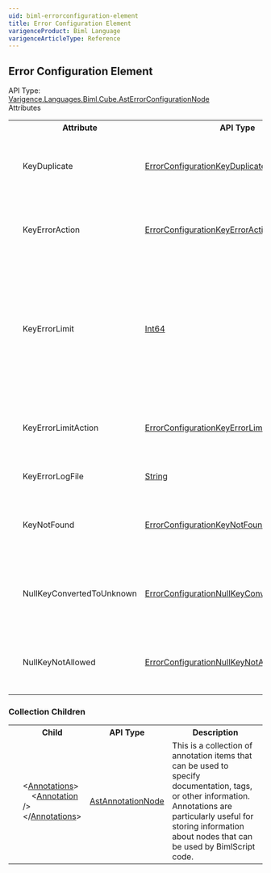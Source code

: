 ```yaml
---
uid: biml-errorconfiguration-element
title: Error Configuration Element
varigenceProduct: Biml Language
varigenceArticleType: Reference
---
```

## Error Configuration Element<div class="AssemblyInfoGroup"><div class="CrossReferenceGroup"><div class="CrossReferenceHeader">API Type:</div><div class="CrossReferenceValue"><a href="../api-reference/Varigence.Languages.Biml.Cube.AstErrorConfigurationNode.html">Varigence.Languages.Biml.Cube.AstErrorConfigurationNode</a></div></div></div><div class="AttributeGroup"><div class="AttributeGroupHeader">Attributes</div><table id="AttributeList" class="AttributeList"><tbody><tr><th class="AttributeIconColumnHeader">&nbsp;</th><th class="AttributeNameColumnHeader">Attribute</th><th class="AttributeTypeColumnHeader">API Type</th><th class="AttributeDefaultColumnHeader">Default</th><th class="AttributeSummaryColumnHeader">Description</th></tr><tr class="ad0"><td align="center" class="AttributeIcon"><img title="" src="attribute.png"></td><td class="AttributeName">KeyDuplicate</td><td class="AttributeType"><a href="../api-reference/Varigence.Languages.Biml.Cube.ErrorConfigurationKeyDuplicate.html">ErrorConfigurationKeyDuplicate</a></td><td class="AttributeDefault">ReportAndStop</td><td class="AttributeSummary"><div class ="SummaryItem">This value specifies how duplicate keys should be handled as part of cube processing error configuration.</div></td></tr><tr class="ad1"><td align="center" class="AttributeIcon"><img title="" src="attribute.png"></td><td class="AttributeName">KeyErrorAction</td><td class="AttributeType"><a href="../api-reference/Varigence.Languages.Biml.Cube.ErrorConfigurationKeyErrorAction.html">ErrorConfigurationKeyErrorAction</a></td><td class="AttributeDefault">ConvertToUnknown</td><td class="AttributeSummary"><div class ="SummaryItem">This value specifies how key errors should be handled as part of cube processing error configuration.</div></td></tr><tr class="ad0"><td align="center" class="AttributeIcon"><img title="" src="attribute.png"></td><td class="AttributeName">KeyErrorLimit</td><td class="AttributeType"><a href="https://msdn.microsoft.com/en-us/library/System.Int64.aspx">Int64</a></td><td class="AttributeDefault">0</td><td class="AttributeSummary"><div class ="SummaryItem">This value specifies the number of key errors that may be encountered before a limit event is raised.  When the limit is reached, the behavior of Analysis Services will be determined by the setting in the KeyErrorLimitAction property.</div></td></tr><tr class="ad1"><td align="center" class="AttributeIcon"><img title="" src="attribute.png"></td><td class="AttributeName">KeyErrorLimitAction</td><td class="AttributeType"><a href="../api-reference/Varigence.Languages.Biml.Cube.ErrorConfigurationKeyErrorLimitAction.html">ErrorConfigurationKeyErrorLimitAction</a></td><td class="AttributeDefault">StopProcessing</td><td class="AttributeSummary"><div class ="SummaryItem">This value specifies how cube processing should respond when the key error limit is reached.</div></td></tr><tr class="ad0"><td align="center" class="AttributeIcon"><img title="" src="attribute.png"></td><td class="AttributeName">KeyErrorLogFile</td><td class="AttributeType"><a href="https://msdn.microsoft.com/en-us/library/System.String.aspx">String</a></td><td class="AttributeDefault">&nbsp;</td><td class="AttributeSummary"><div class ="SummaryItem">This value specifies the path to the key error log file.</div></td></tr><tr class="ad1"><td align="center" class="AttributeIcon"><img title="" src="attribute.png"></td><td class="AttributeName">KeyNotFound</td><td class="AttributeType"><a href="../api-reference/Varigence.Languages.Biml.Cube.ErrorConfigurationKeyNotFound.html">ErrorConfigurationKeyNotFound</a></td><td class="AttributeDefault">ReportAndStop</td><td class="AttributeSummary"><div class ="SummaryItem">This value specifies how missing keys should be handled as part of cube processing error configuration.</div></td></tr><tr class="ad0"><td align="center" class="AttributeIcon"><img title="" src="attribute.png"></td><td class="AttributeName">NullKeyConvertedToUnknown</td><td class="AttributeType"><a href="../api-reference/Varigence.Languages.Biml.Cube.ErrorConfigurationNullKeyConvertedToUnknown.html">ErrorConfigurationNullKeyConvertedToUnknown</a></td><td class="AttributeDefault">IgnoreError</td><td class="AttributeSummary"><div class ="SummaryItem">This value specifies how cube processing should respond when a null key is converted to the Unknown member.</div></td></tr><tr class="ad1"><td align="center" class="AttributeIcon"><img title="" src="attribute.png"></td><td class="AttributeName">NullKeyNotAllowed</td><td class="AttributeType"><a href="../api-reference/Varigence.Languages.Biml.Cube.ErrorConfigurationNullKeyNotAllowed.html">ErrorConfigurationNullKeyNotAllowed</a></td><td class="AttributeDefault">ReportAndStop</td><td class="AttributeSummary"><div class ="SummaryItem">This value specifies how cube processing should respond when a disallowed null key is encountered.</div></td></tr></tbody></table></div><div class="ChildGroup">### Collection Children<table id="ChildList" class="ChildList"><tbody><tr><th class="ChildIconColumnHeader">&nbsp;</th><th class="ChildNameColumnHeader">Child</th><th class="ChildTypeColumnHeader">API Type</th><th class="ChildSummaryColumnHeader">Description</th></tr><tr class="cd0"><td align="center" class="ChildIcon"><img title="" src="collectionChild.png"><div class="RequiredIcon" title="Required Child"></div><td class="ChildName"><span class="punc">&lt;</span><a href=Varigence.Languages.Biml.AstNode_Annotations.html">Annotations</a><span class="punc">&gt;</span><br />&nbsp;&nbsp;&nbsp;&nbsp;<span class="punc">&lt;</span><a href=Varigence.Languages.Biml.AstAnnotationNode.html">Annotation</a> <span class="punc">/&gt;</span><br /><span class="punc">&lt;/</span><a href=Varigence.Languages.Biml.AstNode_Annotations.html">Annotations</a><span class="punc">&gt;</span></td><td class="ChildType"><a href="../api-reference/Varigence.Languages.Biml.AstAnnotationNode.html">AstAnnotationNode</a></td><td class="ChildSummary"><div class ="SummaryItem">This is a collection of annotation items that can be used to specify documentation, tags, or other information.  Annotations are particularly useful for storing information about nodes that can be used by BimlScript code.</div></td></tr></tbody></table></div>